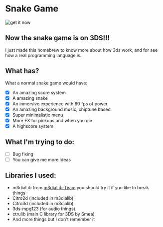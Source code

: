 # Snake Game

![get it now](http://s.quickmeme.com/img/b4/b44a618bc1d36a56b0f299539b71598acc59bac4fcbf39622eea0346ad4e5adb.jpg)


## Now the snake game is on 3DS!!!
I just made this homebrew to know more about how 3ds work, and for see how a real programming language is.

## What has?
What a normal snake game would have:
- [x] An amazing score system
- [x] A amazing snake
- [x] An inmersive experience with 60 fps of power
- [x] An amazing background music, chiptune based
- [x] Super minimalistic menu
- [x] More FX for pickups and when you die
- [x] A highscore system

## What I'm trying to do:
- [ ] Bug fixing
- [ ] You can give me more ideas

## Libraries I used:

* m3diaLib from [m3diaLib-Team](https://github.com/m3diaLib-Team/m3diaLib-CTR) you should try it if you like to break things
* Citro2d (included in m3dialib)
* Citro3d (included in m3dialib)
* 3ds-mpg123 (for audio things)
* ctrulib (main C library for 3DS by Smea)
* And more things but I don't remember it
